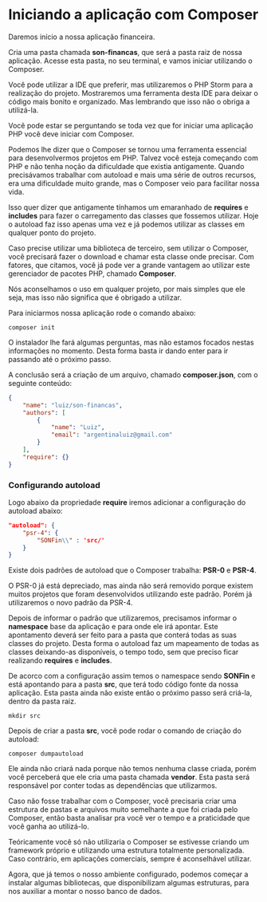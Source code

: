 # Iniciando a aplicação com Composer

Daremos início a nossa aplicação financeira.

Cria uma pasta chamada **son-financas**, que será a pasta raiz de nossa aplicação. Acesse esta pasta, no seu terminal, e vamos iniciar utilizando o Composer.

Você pode utilizar a IDE que preferir, mas utilizaremos o PHP Storm para a realização do projeto. Mostraremos uma ferramenta desta IDE para deixar o código mais bonito e organizado. Mas lembrando que isso não o obriga a utilizá-la.

Você pode estar se perguntando se toda vez que for iniciar uma aplicação PHP você deve iniciar com Composer.

Podemos lhe dizer que o Composer se tornou uma ferramenta essencial para desenvolvermos projetos em PHP. Talvez você esteja começando com PHP e não tenha noção da dificuldade que existia antigamente. Quando precisávamos trabalhar com autoload e mais uma série de outros recursos, era uma dificuldade muito grande, mas o Composer veio para facilitar nossa vida.

Isso quer dizer que antigamente tínhamos um emaranhado de **requires** e **includes** para fazer o carregamento das classes que fossemos utilizar. Hoje o autoload faz isso apenas uma vez e já podemos utilizar as classes em qualquer ponto do projeto.

Caso precise utilizar uma biblioteca de terceiro, sem utilizar o Composer, você precisará fazer o download e chamar esta classe onde precisar. Com fatores, que citamos, você já pode ver a grande vantagem ao utilizar este gerenciador de pacotes PHP, chamado **Composer**.

Nós aconselhamos o uso em qualquer projeto, por mais simples que ele seja, mas isso não significa que é obrigado a utilizar.

Para iniciarmos nossa aplicação rode o comando abaixo:

`composer init`

O instalador lhe fará algumas perguntas, mas não estamos focados nestas informações no momento. Desta forma basta ir dando enter para ir passando até o próximo passo.

A conclusão será a criação de um arquivo, chamado **composer.json**, com o seguinte conteúdo:

```json
{
    "name": "luiz/son-financas",
    "authors": [
        {
            "name": "Luiz",
            "email": "argentinaluiz@gmail.com"
        }
    ],
    "require": {}
}

```

### Configurando autoload

Logo abaixo da propriedade **require** iremos adicionar a configuração do autoload abaixo:

```json
"autoload": {
    "psr-4": {
        "SONFin\\" : 'src/'
    }
}
```

Existe dois padrões de autoload que o Composer trabalha: **PSR-0** e **PSR-4**.

O PSR-0 já está depreciado, mas ainda não será removido porque existem muitos projetos que foram desenvolvidos utilizando este padrão. Porém já utilizaremos o novo padrão da PSR-4.

Depois de informar o padrão que utilizaremos, precisamos informar o **namespace** base da aplicação e para onde ele irá apontar. Este apontamento deverá ser feito para a pasta que conterá todas as suas classes do projeto. Desta forma o autoload faz um mapeamento de todas as classes deixando-as disponíveis, o tempo todo, sem que preciso ficar realizando **requires** e **includes**.

De acorco com a configuração assim temos o namespace sendo **SONFin** e está apontando para a pasta **src**, que terá todo código fonte da nossa aplicação. Esta pasta ainda não existe então o próximo passo será criá-la, dentro da pasta raiz.

`mkdir src`

Depois de criar a pasta **src**, você pode rodar o comando de criação do autoload:

`composer dumpautoload`

Ele ainda não criará nada porque não temos nenhuma classe criada, porém você perceberá que ele cria uma pasta chamada **vendor**. Esta pasta será responsável por conter todas as dependências que utilizarmos.

Caso não fosse trabalhar com o Composer, você precisaria criar uma estrutura de pastas e arquivos muito semelhante a que foi criada pelo Composer, então basta analisar pra você ver o tempo e a praticidade que você ganha ao utilizá-lo.

Teóricamente você só não utilizaria o Composer se estivesse criando um framework próprio e utilizando uma estrutura totalmente personalizada. Caso contrário, em aplicações comerciais, sempre é aconselhável utilizar.

Agora, que já temos o nosso ambiente configurado, podemos começar a instalar algumas bibliotecas, que disponibilizam algumas estruturas, para nos auxiliar a montar o nosso banco de dados.